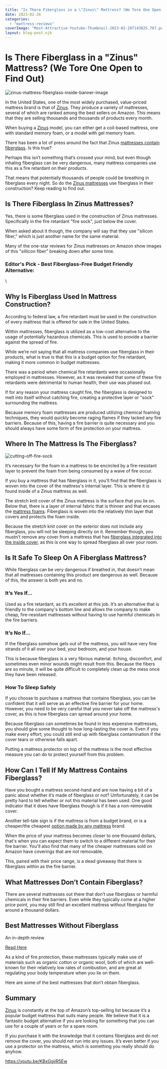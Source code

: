 ```yaml
---
title: "Is There Fiberglass in a \"Zinus\" Mattress? (We Tore One Open to Find Out)"
date: 2023-02-26
categories:
  - "mattress-reviews"
coverImage: "Most-Attractive-Youtube-Thumbnail-2023-02-26T143825.787.png"
layout: blog-post.njk
---
```


# Is There Fiberglass in a "Zinus" Mattress? (We Tore One Open to Find Out)

![zinus-mattress-fiberglass-inside-banner-image](/images/blog/Most-Attractive-Youtube-Thumbnail-2023-02-26T143825.787-1024x576.png)

In the United States, one of the most widely purchased, value-priced mattress brand is that of [Zinus](https://www.amazon.com/dp/B00Q7EPSHI?tag=abedderwor014-20). They produce a variety of mattresses, several of which are ranked among the best sellers on Amazon. This means that they are selling thousands and thousands of products every month. 

When buying a [Zinus](https://www.abedderworld.com/is-there-fiberglass-in-zinus-mattresses.html/) model, you can either get a coil-based mattress, one with standard memory foam, or a model with gel memory foam.

There has been a lot of press around the fact that Zinus [mattresses contain fiberglass](https://www.abedderworld.com/brands-that-have-fiberglass-mattresses.html/). Is this true?

Perhaps this isn’t something that’s crossed your mind, but even though inhaling fiberglass can be very dangerous, many mattress companies use this as a fire retardant on their products.

That means that potentially thousands of people could be breathing in fiberglass every night. So do the [Zinus mattresses](https://www.abedderworld.com/zinus-green-tea-mattress-review.html/) use fiberglass in their construction? Keep reading to find out. 

## **Is There Fiberglass In Zinus Mattresses?** 

Yes, there is some fiberglass used in the construction of Zinus mattresses. Specifically in the fire retardant "fire sock", just below the cover.

When asked about it though, the company will say that they use "silicon fiber," which is just another name for the same material. 

Many of the one-star reviews for Zinus mattresses on Amazon show images of this "sillicon fiber” breaking down after some time. 

### Editor's Pick - Best Fiberglass-Free Budget Friendly Alternative:

\

## **Why Is Fiberglass Used In Mattress Construction?** 

According to federal law, a fire retardant must be used in the construction of every mattress that is offered for sale in the United States.

Within mattresses, fiberglass is utilized as a low-cost alternative to the usage of potentially hazardous chemicals. This is used to provide a barrier against the spread of fire. 

While we’re not saying that all mattress companies use fiberglass in their products, what is true is that this is a budget option for fire retardant, making it more common in budget mattresses. 

There was a period when chemical fire retardants were occasionally employed in mattresses. However, as it was revealed that some of these fire retardants were detrimental to human health, their use was phased out.

If for any reason your mattress caught fire, the fiberglass is designed to melt into itself without catching fire, creating a protective layer or "sock" surrounding the mattress. 

Because memory foam mattresses are produced utilizing chemical foaming techniques, they would quickly become raging flames if they lacked any fire barriers. Because of this, having a fire barrier is quite necessary and you should always have some form of fire protection on your mattress.

## **Where In The Mattress Is The Fiberglass?** 

![cutting-off-fire-sock](/images/blog/Add-a-heading-53-edited.png)

It’s necessary for the foam in a mattress to be encircled by a fire-resistant layer to prevent the foam from being consumed by a wave of fire occur. 

If you buy a mattress that has fiberglass in it, you'll find that the fiberglass is woven into the cover of the mattress's internal layer. This is where it is found inside of a Zinus mattress as well.

The stretch knit cover of the Zinus mattress is the surface that you lie on. Below that, there is a layer of internal fabric that is thinner and that encases the [mattress foams](https://www.abedderworld.com/king-size-memory-foam-mattress.html/). Fiberglass is woven into the relatively thin layer that covers and protects the foam inside.

Because the stretch knit cover on the exterior does not include any fiberglass, you will not be sleeping directly on it. Remember though, you mustn’t remove any cover from a mattress that has [fiberglass integrated into the inside cover](https://www.abedderworld.com/7-best-fiberglass-free-mattresses-buyer-guide.html/), as this is one way to spread fiberglass all over your room.

## **Is It Safe To Sleep On A Fiberglass Mattress?** 

While fiberglass can be very dangerous if breathed in, that doesn’t mean that all mattresses containing this product are dangerous as well. Because of this, the answer is both yes and no. 

### **It’s Yes If…**

Used as a fire retardant, as it’s excellent at this job. It’s an alternative that is friendly to the company's bottom line and allows the company to make cheap, fire-resistant mattresses without having to use harmful chemicals in the fire barriers.

### **It’s No If…**

If the fiberglass somehow gets out of the mattress, you will have very fine strands of it all over your bed, your bedroom, and your house.

This is because fiberglass is a very fibrous material. Itching, discomfort, and sometimes even minor wounds might result from this. Because the fibers are so minute, it will be quite difficult to completely clean up the mess once they have been released.

### **How To Sleep Safely**

If you choose to purchase a mattress that contains fiberglass, you can be confident that it will serve as an effective fire barrier for your home. However, you need to be very careful that you never take off the mattress's cover, as this is how fiberglass can spread around your home. 

Because fiberglass can sometimes be found in less expensive mattresses, you should give some thought to how long-lasting the cover is. Even if you make every effort, you could still end up with fiberglass contamination if the cover tears or otherwise falls apart. 

Putting a mattress protector on top of the mattress is the most effective measure you can do to protect yourself from this problem.

## **How Can I Tell If My Mattress Contains Fiberglass?**

Have you bought a mattress second-hand and are now having a bit of a panic about whether it’s made of fiberglass or not? Unfortunately, it can be pretty hard to tell whether or not this material has been used. One good indicator that it does have fiberglass though is if it has a non-removable cover. 

Another tell-tale sign is if the mattress is from a budget brand, or is a cheaper/the cheapest [option made by any mattress](https://www.abedderworld.com/best-olympic-queen-mattresses.html/) brand. 

When the price of your mattress becomes closer to one thousand dollars, that's when you can expect them to switch to a different material for their fire barrier. You'll also find that many of the cheaper mattresses sold on Amazon have coverings that are not removable. 

This, paired with their price range, is a dead giveaway that there is fiberglass within as the fire barrier. 

## **What Mattresses Don’t Contain Fiberglass?** 

There are several mattresses out there that don’t use fiberglass or harmful chemicals in their fire barriers. Even while they typically come at a higher price point, you may still find an excellent mattress without fiberglass for around a thousand dollars. 

## Best Mattresses Without Fiberglass

An in-depth review

[Read Here](https://www.abedderworld.com/7-best-fiberglass-free-mattresses-buyer-guide.html/)

As a kind of fire protection, these mattresses typically make use of materials such as organic cotton or organic wool, both of which are well-known for their relatively low rates of combustion, and are great at regulating your body temperature when you lie on them.

Here are some of the best mattresses that don’t obtain fiberglass. 

## **Summary**

[Zinus](https://www.amazon.com/dp/B0BMLCRS5P?tag=abedderwor014-20) is constantly at the top of Amazon’s top-selling list because it’s a popular budget mattress that suits many people. We believe that it is a fantastic budget alternative if you are looking for something that you can use for a couple of years or for a spare room.

If you purchase it with the knowledge that it contains fiberglass and do not remove the cover, you should not run into any issues. It’s even better if you use a protector on the mattress, which is something you really should do anyhow.

https://youtu.be/KBxGgijR5Ew
